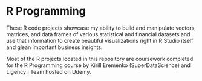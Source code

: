 # R Programming

These R code projects showcase my ability to build and manipulate vectors, matrices, and data frames of various statistical and financial datasets and use that information to create beautiful visualizations right in R Studio itself and glean important business insights.


Most of the R projects located in this repository are coursework completed for the R Programming course by Kirill Eremenko (SuperDataScience) and Ligency I Team hosted on Udemy.

